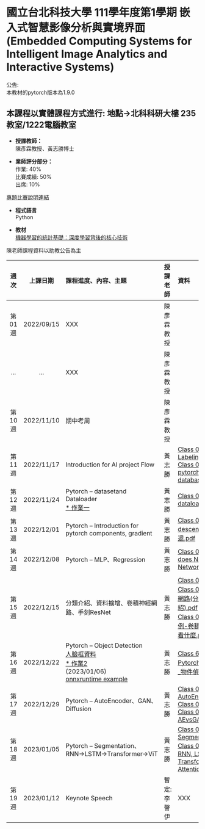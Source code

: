 # 國立台北科技大學 111學年度第1學期 嵌入式智慧影像分析與實境界面(Embedded Computing Systems for Intelligent Image Analytics and Interactive Systems)
公告:<br>
本教材的pytorch版本為1.9.0<br>

## 本課程以實體課程方式進行: 地點→北科科研大樓 235教室/1222電腦教室 

* **授課教師：** <br>
陳彥霖教授、黃志勝博士 <br>

* **業師評分部分：** <br>
作業: 40% <br>
比賽成績: 50% <br>
出席: 10% <br>

[專題比賽說明連結](https://github.com/TommyHuang821/NTUT_Course/blob/main/NTUT_111-1/Homework/README.md)

* **程式語言** <br>
Python

* **教材** <br>
[機器學習的統計基礎：深度學習背後的核心技術](https://www.flag.com.tw/books/product/F1319)

陳老師課程資料以助教公告為主

 |週次|上課日期|課程進度、內容、主題|授課老師|資料| Code | 地點 |
 |:---: |:---:      |:---|:---       |:---  |:---|:---|
 |第01週|2022/09/15 | XXX| 陳彥霖教授 |   |  | |
 |...|...| XXX| 陳彥霖教授 |   |  | |
 |第10週|2022/11/10 | 期中考周 | 陳彥霖教授 |   |  | |
 |第11週|2022/11/17 | Introduction for AI project Flow | 黃志勝 |  [Class 01 Labeling.pdf](https://reurl.cc/7jpg7N) <br> [Class 01 pytorch_01 database.pdf](https://reurl.cc/85pKvg)| [Week01_01_database.ipynb](https://github.com/TommyHuang821/NTUT_Course/blob/main/NTUT_111-1/Code/Week01_01_database.ipynb) <br> [Week01_01_database_pytorch.ipynb](https://github.com/TommyHuang821/NTUT_Course/blob/main/NTUT_111-1/Code/Week01_01_database_pytorch.ipynb) <br> [Week01_01_database_private.ipynb](https://github.com/TommyHuang821/NTUT_Course/blob/main/NTUT_111-1/Code/Week01_01_database_private.ipynb)| 科研1222 |
 |第12週|2022/11/24 | Pytorch – datasetand Dataloader <br> [* 作業一](https://reurl.cc/X5mL30)| 黃志勝 |  [Class 02 pytorch dataloader.pdf](https://reurl.cc/x16lvE) <br>  | [Week02_Dataloader-1_Structure data.ipynb](https://reurl.cc/Z1yXZg)<br> [Week02_Dataloader-2_CustomDataset.ipynb](https://reurl.cc/kqalM9)<br> [Week02_pytorch_dataloader_linux.ipynb](https://reurl.cc/eWdXkM)<br>|1222|
 |第13週|2022/12/01 | Pytorch – Introduction for pytorch components, gradient| 黃志勝 |  [Class 03 Gradient descent, 導傳遞.pdf](https://reurl.cc/VRz7q5) | [Week03_pytorch_Gradient.ipynb](https://reurl.cc/ROq8E6)<br>[Week03_pytorch_operators_conv.ipynb](https://reurl.cc/x1ao4e)<br>[Week03_pytorch_operators.ipynb](https://reurl.cc/den9lM) |科研1222|
 |第14週|2022/12/08 | Pytorch – MLP、Regression| 黃志勝 |  [Class 04 How does Neural Network work.pdf](https://reurl.cc/ymAlAa) | [Week04_pytorch_boston_prediction.ipynb](https://github.com/TommyHuang821/NTUT_Course/blob/main/NTUT_111-1/Code/Week04_pytorch_boston_prediction.ipynb)<br>[Week04_利用pytorch建立MLP進行MNIST分類模型(介紹Cross Entropy loss的運作).ipynb](https://reurl.cc/gQYEnL) |科研1222|
 |第15週|2022/12/15 | 分類介紹、資料擴增、卷積神經網路、手刻ResNet| 黃志勝 | [Class 05 分類.pdf](https://github.com/TommyHuang821/NTUT_Course/blob/main/NTUT_111-1/PPT/Class%2005%20%E5%88%86%E9%A1%9E.pdf)<br> [Class 05 卷積神經網路(分類模型介紹).pdf](https://github.com/TommyHuang821/NTUT_Course/blob/main/NTUT_111-1/PPT/Class%2005%20%E5%8D%B7%E7%A9%8D%E7%A5%9E%E7%B6%93%E7%B6%B2%E8%B7%AF(%E5%88%86%E9%A1%9E%E6%A8%A1%E5%9E%8B%E4%BB%8B%E7%B4%B9).pdf)<br> [Class 05 補充範例-卷積神經網路在看什麼.pdf](https://github.com/TommyHuang821/NTUT_Course/blob/main/NTUT_111-1/PPT/Class%2005%20%E8%A3%9C%E5%85%85%E7%AF%84%E4%BE%8B-%E5%8D%B7%E7%A9%8D%E7%A5%9E%E7%B6%93%E7%B6%B2%E8%B7%AF%E5%9C%A8%E7%9C%8B%E4%BB%80%E9%BA%BC.pdf)<br>  | [Week05_pytorch_classification.ipynb](https://github.com/TommyHuang821/NTUT_Course/blob/main/NTUT_111-1/Code/Week05_pytorch_classification.ipynb)<br> [Week05_Pytorch_dataAug.ipynb](https://github.com/TommyHuang821/NTUT_Course/blob/main/NTUT_111-1/Code/Week05_Pytorch_dataAug.ipynb)<br> [Week05_pytorch_classification_DataAugumention.ipynb](https://github.com/TommyHuang821/NTUT_Course/blob/main/NTUT_111-1/Code/Week05_pytorch_classification_DataAugumention.ipynb)<br> [Week05_pytorch_classification_resnet.ipynb](https://github.com/TommyHuang821/NTUT_Course/blob/main/NTUT_111-1/Code/Week05_pytorch_classification_resnet.ipynb)<br> |科研1222|
 |第16週|2022/12/22 | Pytorch – Object Detection<br> [人臉框資料](https://drive.google.com/file/d/1J4hTnNmrzp-xhzMx4Oh1O7MQ3PGtvyMK/view?usp=sharing)<br>[* 作業2](https://github.com/TommyHuang821/NTUT_Course/blob/main/NTUT_111-1/Homework/Homework02_%E5%AD%B8%E8%99%9F_%E5%90%8D%E7%A8%B1.ipynb)<br>(2023/01/06) <br> [onnxruntime example](https://github.com/TommyHuang821/NYCU_AIcollege_course/blob/main/111-1%E6%A8%A1%E7%B5%84%E5%96%AE%E5%85%83%E8%AA%B2%E7%A8%8B-Pytorch%E5%AF%A6%E4%BD%9C/Code/main_pytorch_ImageClassification_onnx.py)| 黃志勝 |  [Class 6 深度學習Pytorch手把手實作_物件偵測](https://github.com/TommyHuang821/NTUT_Course/blob/main/NTUT_111-1/PPT/Class%206%20%E6%B7%B1%E5%BA%A6%E5%AD%B8%E7%BF%92Pytorch%E6%89%8B%E6%8A%8A%E6%89%8B%E5%AF%A6%E4%BD%9C_%E7%89%A9%E4%BB%B6%E5%81%B5%E6%B8%AC.pdf) | [Week06_pytorch_faceDetection.ipynb](https://github.com/TommyHuang821/NTUT_Course/blob/main/NTUT_111-1/Code/Week06_pytorch_faceDetection.ipynb)<br> [Week06_pytorch_faceDetection_withbackground.ipynb](https://github.com/TommyHuang821/NTUT_Course/blob/main/NTUT_111-1/Code/Week06_pytorch_faceDetection_withbackground.ipynb)<br> [Week06_pytorch_faceDetection_withbackground_aug.ipynb](https://github.com/TommyHuang821/NTUT_Course/blob/main/NTUT_111-1/Code/Week06_pytorch_faceDetection_withbackground_aug.ipynb)<br> [Week06_pytorch_faceDetection_withbackground_aug_tommy.ipynb](https://github.com/TommyHuang821/NTUT_Course/blob/main/NTUT_111-1/Code/Week06_pytorch_faceDetection_withbackground_aug_tommy.ipynb)<br> [Week06_pytorch_faceDetection_withbackground_aug_tommy_boxv2.ipynb](https://github.com/TommyHuang821/NTUT_Course/blob/main/NTUT_111-1/Code/Week06_pytorch_faceDetection_withbackground_aug_tommy_boxv2.ipynb)<br>|科研1222|
 |第17週|2022/12/29 | Pytorch – AutoEncoder、GAN、Diffusion| 黃志勝 |  [Class 07 AutoEncoer.pdf](https://github.com/TommyHuang821/NTUT_Course/blob/main/NTUT_111-1/PPT/Class%2007%20AutoEncoer.pdf)<br>[Class 07 GAN.pdf](https://github.com/TommyHuang821/NTUT_Course/blob/main/NTUT_111-1/PPT/Class%2007%20GAN.pdf)<br>[Class 07 AEvsGAN.pdf](https://github.com/TommyHuang821/NTUT_Course/blob/main/NTUT_111-1/PPT/Class%2007%20AEvsGAN.pdf)<br> | [Week07_Pytorch_AutoEncoder.ipynb](https://github.com/TommyHuang821/NTUT_Course/blob/main/NTUT_111-1/Code/Week07_Pytorch_AutoEncoder.ipynb)<br> [Week07_Pytorch_DCGAN.ipynb](https://github.com/TommyHuang821/NTUT_Course/blob/main/NTUT_111-1/Code/Week07_Pytorch_DCGAN.ipynb) |科研1222|
 |第18週|2023/01/05 | Pytorch – Segmentation、RNN→LSTM→Transformer→ViT| 黃志勝 |  [Class 08 Segmentation.pdf](https://github.com/TommyHuang821/NTUT_Course/blob/main/NTUT_111-1/PPT/Class%2008%20Segmentation.pdf)<br>[Class 08 深度學習RNN, LSTM, Transformer(Self-Attention), ViT.pdf](https://github.com/TommyHuang821/NTUT_Course/blob/main/NTUT_111-1/PPT/Class%2008%20%E6%B7%B1%E5%BA%A6%E5%AD%B8%E7%BF%92RNN%2C%20LSTM%2C%20Transformer(Self-Attention)%2C%20ViT.pdf) | [Week08_pytorch_SemanticSegmentation_VOC2007.ipynb](https://github.com/TommyHuang821/NTUT_Course/blob/main/NTUT_111-1/Code/Week08_pytorch_SemanticSegmentation_VOC2007.ipynb)<br> [Week08_ViT_Tommy.ipynb](https://github.com/TommyHuang821/NTUT_Course/blob/main/NTUT_111-1/Code/Week08_ViT_Tommy.ipynb) |科研1222|
 |第19週|2023/01/12 | Keynote Speech | 暫定: 李謦伊 |  XXX | XXX |科研1222|





